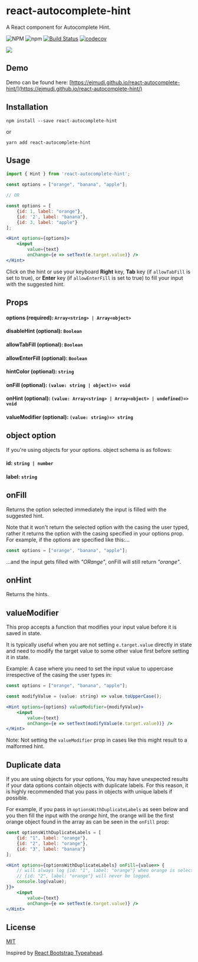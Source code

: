 # react-autocomplete-hint
A React component for Autocomplete Hint.

![NPM](https://img.shields.io/npm/l/react-autocomplete-hint)
![npm](https://img.shields.io/npm/v/react-autocomplete-hint)
[![Build Status](https://travis-ci.com/ejmudi/react-autocomplete-hint.svg?branch=master)](https://travis-ci.com/ejmudi/react-autocomplete-hint)
[![codecov](https://codecov.io/gh/ejmudi/react-autocomplete-hint/graph/badge.svg)](https://codecov.io/gh/ejmudi/react-autocomplete-hint)

![](demo/demo.gif)


## Demo

Demo can be found here: [https://ejmudi.github.io/react-autocomplete-hint/](https://ejmudi.github.io/react-autocomplete-hint/)


## Installation
```
npm install --save react-autocomplete-hint
```
or
```
yarn add react-autocomplete-hint
```


## Usage
```jsx
import { Hint } from 'react-autocomplete-hint';

const options = ["orange", "banana", "apple"];

// OR

const options = [
    {id: 1, label: "orange"}, 
    {id: '2', label: "banana"}, 
    {id: 3, label: "apple"}
];

<Hint options={options}>
    <input
        value={text}
        onChange={e => setText(e.target.value)} />
</Hint>

```

Click on the hint or use your keyboard **Right** key, **Tab** key (if `allowTabFill` is set to true), or **Enter** key (if `allowEnterFill` is set to true) to fill your input with the suggested hint.


## Props

#### options (required): `Array<string> | Array<object>`

#### disableHint (optional): `Boolean`

#### allowTabFill (optional): `Boolean`

#### allowEnterFill (optional): `Boolean`

#### hintColor (optional): `string`

#### onFill (optional): `(value: string | object)=> void`

#### onHint (optional): `(value: Array<string> | Array<object> | undefined)=> void`

#### valueModifier (optional): `(value: string)=> string`


## object option
If you're using objects for your options. object schema is as follows:

#### id: `string | number`
#### label: `string`


## onFill
Returns the option selected immediately the input is filled with the suggested hint. 

Note that it won't return the selected option with the casing the user typed, rather it returns the option with the casing specified in your options prop. For example, if the options are specified like this:...

```jsx
const options = ["orange", "banana", "apple"];
```
...and the input gets filled with *"ORange"*, onFill will still return *"orange"*.


## onHint
Returns the hints.


## valueModifier
This prop accepts a function that modifies your input value before it is saved in state.

It is typically useful when you are not setting `e.target.value` directly in state and need to modify the target value to 
some other value first before setting it in state.

Example: A case where you need to set the input value to uppercase irrespective of the casing the user types in:

```jsx
const options = ["orange", "banana", "apple"];

const modifyValue = (value: string) => value.toUpperCase();

<Hint options={options} valueModifier={modifyValue}>
    <input
        value={text}
        onChange={e => setText(modifyValue(e.target.value))} />
</Hint>
```
Note: Not setting the `valueModifier` prop in cases like this might result to a malformed hint.


## Duplicate data
If you are using objects for your options, You may have unexpected results if your data options contain objects with duplicate labels. For this reason, it is highly recommended that you pass in objects with unique labels if possible.

For example, if you pass in `optionsWithDuplicateLabels` as seen below and you then fill the input with the *orange* hint, the orange will be the first orange object found in the array as can be seen in the `onFill` prop:

```jsx
const optionsWithDuplicateLabels = [
    {id: "1", label: "orange"},
    {id: "2", label: "orange"},
    {id: "3", label: "banana"}
];

<Hint options={optionsWithDuplicateLabels} onFill={value=> {
    // will always log {id: "1", label: "orange"} when orange is selected
    // {id: "2", label: "orange"} will never be logged.
    console.log(value);
}}>
    <input
        value={text}
        onChange={e => setText(e.target.value)} />
</Hint>

```


## License
[MIT](LICENSE)

Inspired by [React Bootstrap Typeahead](https://github.com/ericgio/react-bootstrap-typeahead).
